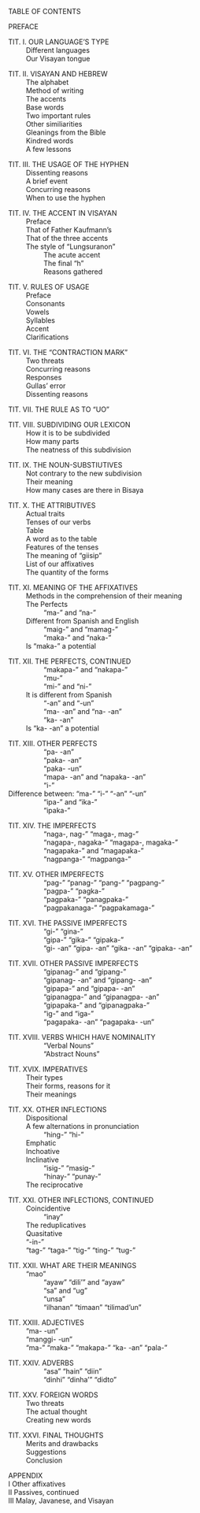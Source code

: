 TABLE OF CONTENTS

PREFACE

TIT. I. OUR LANGUAGE’S TYPE<br>
	&emsp; &emsp; Different languages<br>
	&emsp; &emsp; Our Visayan tongue
	
TIT. II. VISAYAN AND HEBREW<br>
	&emsp; &emsp; The alphabet<br>
	&emsp; &emsp; Method of writing<br>
	&emsp; &emsp; The accents<br>
	&emsp; &emsp; Base words<br>
	&emsp; &emsp; Two important rules<br>
	&emsp; &emsp; Other similiarities<br>
	&emsp; &emsp; Gleanings from the Bible<br>
	&emsp; &emsp; Kindred words<br>
	&emsp; &emsp; A few lessons
	
TIT. III. THE USAGE OF THE HYPHEN<br>
	&emsp; &emsp; Dissenting reasons<br>
	&emsp; &emsp; A brief event<br>
	&emsp; &emsp; Concurring reasons<br>
	&emsp; &emsp; When to use the hyphen
	
TIT. IV. THE ACCENT IN VISAYAN<br>
	&emsp; &emsp; Preface<br>
	&emsp; &emsp; That of Father Kaufmann’s<br>
	&emsp; &emsp; That of the three accents<br>
	&emsp; &emsp; The style of “Lungsuranon”<br>
		&emsp; &emsp; &emsp; &emsp; The acute accent<br>
		&emsp; &emsp; &emsp; &emsp; The final “h”<br>
		&emsp; &emsp; &emsp; &emsp; Reasons gathered
	
TIT. V. RULES OF USAGE<br>
	&emsp; &emsp; Preface<br>
	&emsp; &emsp; Consonants<br>
	&emsp; &emsp; Vowels<br>
	&emsp; &emsp; Syllables<br>
	&emsp; &emsp; Accent<br>
	&emsp; &emsp; Clarifications
	
TIT. VI. THE “CONTRACTION MARK”<br>
	&emsp; &emsp; Two threats<br>
	&emsp; &emsp; Concurring reasons<br>
	&emsp; &emsp; Responses<br>
	&emsp; &emsp; Gullas’ error<br>
	&emsp; &emsp; Dissenting reasons
	
TIT. VII. THE RULE AS TO “UO”
	
TIT. VIII. SUBDIVIDING OUR LEXICON<br>
	&emsp; &emsp; How it is to be subdivided<br>
	&emsp; &emsp; How many parts<br>
	&emsp; &emsp; The neatness of this subdivision
	
TIT. IX. THE NOUN-SUBSTIUTIVES<br>
	&emsp; &emsp; Not contrary to the new subdivision<br>
	&emsp; &emsp; Their meaning<br>
	&emsp; &emsp; How many cases are there in Bisaya
	
TIT. X. THE ATTRIBUTIVES<br>
	&emsp; &emsp; Actual traits<br>
	&emsp; &emsp; Tenses of our verbs<br>
	&emsp; &emsp; Table<br>
	&emsp; &emsp; A word as to the table<br>
	&emsp; &emsp; Features of the tenses<br>
	&emsp; &emsp; The meaning of “giisip”<br>
	&emsp; &emsp; List of our affixatives<br>
	&emsp; &emsp; The quantity of the forms
	
TIT. XI. MEANING OF THE AFFIXATIVES<br>
	&emsp; &emsp; Methods in the comprehension of their meaning<br>
	&emsp; &emsp; The Perfects<br>
		&emsp; &emsp; &emsp; &emsp; “ma-” and “na-”<br>
	&emsp; &emsp; Different from Spanish and English<br>
		&emsp; &emsp; &emsp; &emsp; “maig-” and “mamag-”<br>
		&emsp; &emsp; &emsp; &emsp; “maka-” and “naka-”<br>
	&emsp; &emsp; Is “maka-” a potential
	
TIT. XII. THE PERFECTS, CONTINUED<br>
		&emsp; &emsp; &emsp; &emsp; “makapa-” and “nakapa-”<br>
		&emsp; &emsp; &emsp; &emsp; “mu-”<br>
		&emsp; &emsp; &emsp; &emsp; “mi-” and “ni-”<br>
	&emsp; &emsp; It is different from Spanish<br>
		&emsp; &emsp; &emsp; &emsp; “-an” and “-un”<br>
		&emsp; &emsp; &emsp; &emsp; “ma- -an” and “na- -an”<br>
		&emsp; &emsp; &emsp; &emsp; “ka- -an”<br>
	&emsp; &emsp; Is “ka- -an” a potential
	
TIT. XIII. OTHER PERFECTS<br>
		&emsp; &emsp; &emsp; &emsp; “pa- -an”<br>
		&emsp; &emsp; &emsp; &emsp; “paka- -an”<br>
		&emsp; &emsp; &emsp; &emsp; “paka- -un”<br>
		&emsp; &emsp; &emsp; &emsp; “mapa- -an” and “napaka- -an”<br>
		&emsp; &emsp; &emsp; &emsp; “i-”<br>
	Difference between: “ma-” “i-” “-an” “-un”<br>
		&emsp; &emsp; &emsp; &emsp; “ipa-” and “ika-”<br>
		&emsp; &emsp; &emsp; &emsp; “ipaka-”
	
TIT. XIV. THE IMPERFECTS<br>
		&emsp; &emsp; &emsp; &emsp; “naga-, nag-” “maga-, mag-”<br>
		&emsp; &emsp; &emsp; &emsp; “nagapa-, nagaka-” “magapa-, magaka-”<br>
		&emsp; &emsp; &emsp; &emsp; “nagapaka-” and “magapaka-”<br>
		&emsp; &emsp; &emsp; &emsp; “nagpanga-” “magpanga-”
	
TIT. XV. OTHER IMPERFECTS<br>
		&emsp; &emsp; &emsp; &emsp; “pag-” “panag-” “pang-” “pagpang-”<br>
		&emsp; &emsp; &emsp; &emsp; “pagpa-” “pagka-”<br>
		&emsp; &emsp; &emsp; &emsp; “pagpaka-” “panagpaka-”<br>
		&emsp; &emsp; &emsp; &emsp; “pagpakanaga-” “pagpakamaga-”
	
TIT. XVI. THE PASSIVE IMPERFECTS<br>
		&emsp; &emsp; &emsp; &emsp; “gi-” “gina-”<br>
		&emsp; &emsp; &emsp; &emsp; “gipa-” “gika-” “gipaka-”<br>
		&emsp; &emsp; &emsp; &emsp; “gi- -an” “gipa- -an” “gika- -an” “gipaka- -an”
	
TIT. XVII. OTHER PASSIVE IMPERFECTS<br>
		&emsp; &emsp; &emsp; &emsp; “gipanag-” and “gipang-”<br>
		&emsp; &emsp; &emsp; &emsp; “gipanag- -an” and “gipang- -an”<br>
		&emsp; &emsp; &emsp; &emsp; “gipapa-” and “gipapa- -an”<br>
		&emsp; &emsp; &emsp; &emsp; “gipanagpa-” and “gipanagpa- -an”<br>
		&emsp; &emsp; &emsp; &emsp; “gipapaka-” and “gipanagpaka-”<br>
		&emsp; &emsp; &emsp; &emsp; “ig-” and “iga-”<br>
		&emsp; &emsp; &emsp; &emsp; “pagapaka- -an” “pagapaka- -un”
	
TIT. XVIII. VERBS WHICH HAVE NOMINALITY<br>
		&emsp; &emsp; &emsp; &emsp; “Verbal Nouns”<br>
		&emsp; &emsp; &emsp; &emsp; “Abstract Nouns”
	
TIT. XVIX. IMPERATIVES<br>
	&emsp; &emsp; Their types<br>
	&emsp; &emsp; Their forms, reasons for it<br>
	&emsp; &emsp; Their meanings
	
TIT. XX. OTHER INFLECTIONS<br>
	&emsp; &emsp; Dispositional<br>
	&emsp; &emsp; A few alternations in pronunciation<br>
		&emsp; &emsp; &emsp; &emsp; “hing-” “hi-”<br>
	&emsp; &emsp; Emphatic<br>
	&emsp; &emsp; Inchoative<br>
	&emsp; &emsp; Inclinative<br>
		&emsp; &emsp; &emsp; &emsp; “isig-” “masig-”<br>
		&emsp; &emsp; &emsp; &emsp; “hinay-” “punay-”<br>
	&emsp; &emsp; The reciprocative
	
TIT. XXI. OTHER INFLECTIONS, CONTINUED<br>
	&emsp; &emsp; Coincidentive <br>
		&emsp; &emsp; &emsp; &emsp; “inay”<br>
	&emsp; &emsp; The reduplicatives<br>
	&emsp; &emsp; Quasitative <br>
	&emsp; &emsp; “-in-”<br>
	&emsp; &emsp; “tag-” “taga-” “tig-” “ting-” “tug-”
	
TIT. XXII. WHAT ARE THEIR MEANINGS<br>
	&emsp; &emsp; “mao”<br>
		&emsp; &emsp; &emsp; &emsp; “ayaw” “dili’” and “ayaw”<br>
		&emsp; &emsp; &emsp; &emsp; “sa” and “ug”<br>
		&emsp; &emsp; &emsp; &emsp; “unsa”<br>
		&emsp; &emsp; &emsp; &emsp; “ilhanan” “timaan” “tilimad’un”
	
TIT. XXIII. ADJECTIVES<br>
	&emsp; &emsp; “ma- -un”<br>
	&emsp; &emsp; “manggi- -un”<br>
	&emsp; &emsp; “ma-” “maka-” “makapa-” “ka- -an” “pala-”
	
TIT. XXIV. ADVERBS<br>
		&emsp; &emsp; &emsp; &emsp; “asa” “hain” “diin”<br>
		&emsp; &emsp; &emsp; &emsp; “dinhi” “dinha’” “didto”
	
TIT. XXV. FOREIGN WORDS<br>
	&emsp; &emsp; Two threats<br>
	&emsp; &emsp; The actual thought<br>
	&emsp; &emsp; Creating new words
	
TIT. XXVI. FINAL THOUGHTS<br>
	&emsp; &emsp; Merits and drawbacks<br>
	&emsp; &emsp; Suggestions<br>
	&emsp; &emsp; Conclusion
	
APPENDIX<br>
I Other affixatives<br>
II Passives, continued<br>
III Malay, Javanese, and Visayan
